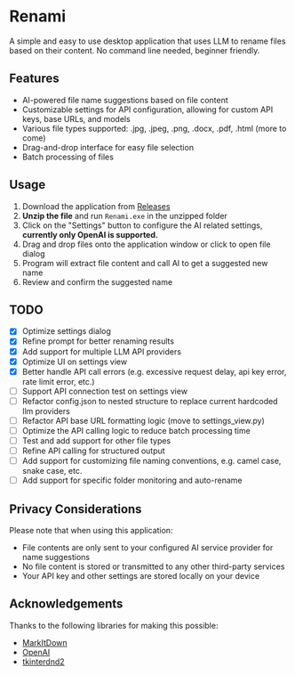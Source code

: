 # Renami

A simple and easy to use desktop application that uses LLM to rename files based on their content. No command line needed, beginner friendly.

## Features

- AI-powered file name suggestions based on file content
- Customizable settings for API configuration, allowing for custom API keys, base URLs, and models
- Various file types supported: .jpg, .jpeg, .png, .docx, .pdf, .html (more to come)
- Drag-and-drop interface for easy file selection
- Batch processing of files

## Usage

1. Download the application from [Releases](https://github.com/Circloud/renami/releases/download/v1.1.0/renami-windows-portable-v1.1.0.zip)
2. **Unzip the file** and run `Renami.exe` in the unzipped folder
3. Click on the "Settings" button to configure the AI related settings, **currently only OpenAI is supported.**
4. Drag and drop files onto the application window or click to open file dialog
5. Program will extract file content and call AI to get a suggested new name
6. Review and confirm the suggested name

## TODO

- [x] Optimize settings dialog
- [x] Refine prompt for better renaming results
- [x] Add support for multiple LLM API providers
- [x] Optimize UI on settings view
- [x] Better handle API call errors (e.g. excessive request delay, api key error, rate limit error, etc.)
- [ ] Support API connection test on settings view
- [ ] Refactor config.json to nested structure to replace current hardcoded llm providers
- [ ] Refactor API base URL formatting logic (move to settings_view.py)
- [ ] Optimize the API calling logic to reduce batch processing time
- [ ] Test and add support for other file types
- [ ] Refine API calling for structured output
- [ ] Add support for customizing file naming conventions, e.g. camel case, snake case, etc.
- [ ] Add support for specific folder monitoring and auto-rename

## Privacy Considerations

Please note that when using this application:

- File contents are only sent to your configured AI service provider for name suggestions
- No file content is stored or transmitted to any other third-party services
- Your API key and other settings are stored locally on your device

## Acknowledgements

Thanks to the following libraries for making this possible:

- [MarkItDown](https://github.com/jxnl/markitdown)
- [OpenAI](https://openai.com)
- [tkinterdnd2](https://github.com/paul-musgrave/tkinterdnd2)